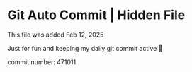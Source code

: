 # Git Auto Commit | Hidden File

This file was added Feb 12, 2025

Just for fun and keeping my daily git commit active 🤪

commit number: 471011
